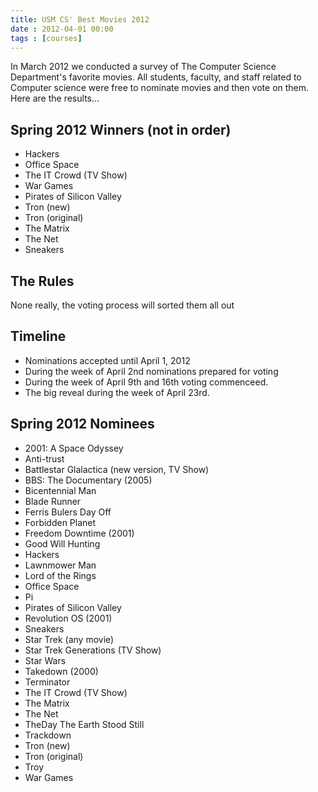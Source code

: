 ```yaml
---
title: USM CS' Best Movies 2012
date : 2012-04-01 00:00
tags : [courses]
---
```

In March 2012 we conducted a survey of The Computer Science Department's favorite movies.
All students, faculty, and staff related to Computer science were free to nominate 
movies and then vote on them. Here are the results...

## Spring 2012 Winners (not in order)

* Hackers
* Office Space
* The IT Crowd (TV Show)
* War Games
* Pirates of Silicon Valley
* Tron (new)
* Tron (original)
* The Matrix
* The Net
* Sneakers

## The Rules

None really, the voting process will sorted them all out

## Timeline

- Nominations accepted until April 1, 2012
- During the week of April 2nd nominations prepared for voting
- During the week of April 9th and 16th voting commenceed.
- The big reveal during the week of April 23rd.
 
## Spring 2012 Nominees

* 2001: A Space Odyssey
* Anti-trust
* Battlestar Glalactica (new version, TV Show)
* BBS: The Documentary (2005)
* Bicentennial Man
* Blade Runner
* Ferris Bulers Day Off
* Forbidden Planet
* Freedom Downtime (2001)
* Good Will Hunting
* Hackers
* Lawnmower Man
* Lord of the Rings
* Office Space
* Pi
* Pirates of Silicon Valley
* Revolution OS (2001)
* Sneakers
* Star Trek (any movie)
* Star Trek Generations (TV Show)
* Star Wars
* Takedown (2000)
* Terminator
* The IT Crowd (TV Show)
* The Matrix
* The Net
* TheDay The Earth Stood Still
* Trackdown
* Tron (new)
* Tron (original)
* Troy
* War Games

